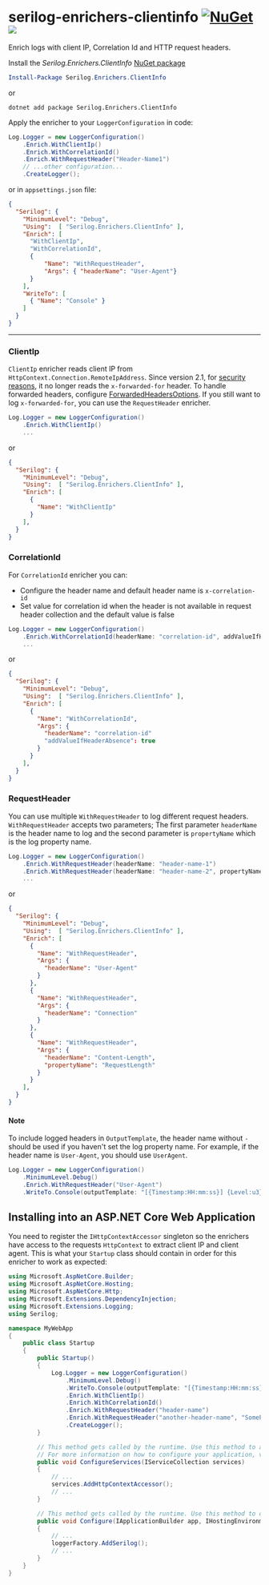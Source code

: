 # serilog-enrichers-clientinfo [![NuGet](http://img.shields.io/nuget/v/Serilog.Enrichers.ClientInfo.svg?style=flat)](https://www.nuget.org/packages/Serilog.Enrichers.ClientInfo/) [![](https://img.shields.io/nuget/dt/Serilog.Enrichers.ClientInfo.svg?label=nuget%20downloads)](Serilog.Enrichers.ClientInfo)

Enrich logs with client IP, Correlation Id and HTTP request headers.

Install the _Serilog.Enrichers.ClientInfo_ [NuGet package](https://www.nuget.org/packages/Serilog.Enrichers.ClientInfo/)

```powershell
Install-Package Serilog.Enrichers.ClientInfo
```
or
```shell
dotnet add package Serilog.Enrichers.ClientInfo
```

Apply the enricher to your `LoggerConfiguration` in code:

```csharp
Log.Logger = new LoggerConfiguration()
    .Enrich.WithClientIp()
    .Enrich.WithCorrelationId()
    .Enrich.WithRequestHeader("Header-Name1")
    // ...other configuration...
    .CreateLogger();
```

or in `appsettings.json` file:
```json
{
  "Serilog": {
    "MinimumLevel": "Debug",
    "Using":  [ "Serilog.Enrichers.ClientInfo" ],
    "Enrich": [
      "WithClientIp",
      "WithCorrelationId",
      {
          "Name": "WithRequestHeader",
          "Args": { "headerName": "User-Agent"}
      }
    ],
    "WriteTo": [
      { "Name": "Console" }
    ]
  }
}
```

---

### ClientIp
`ClientIp` enricher reads client IP from `HttpContext.Connection.RemoteIpAddress`. Since version 2.1, for [security reasons](https://nvd.nist.gov/vuln/detail/CVE-2023-22474), it no longer reads the `x-forwarded-for` header. To handle forwarded headers, configure [ForwardedHeadersOptions](https://learn.microsoft.com/en-us/aspnet/core/host-and-deploy/proxy-load-balancer?view=aspnetcore-7.0#forwarded-headers-middleware-order). If you still want to log `x-forwarded-for`, you can use the `RequestHeader` enricher.
```csharp
Log.Logger = new LoggerConfiguration()
    .Enrich.WithClientIp()
    ...
```
or
```json
{
  "Serilog": {
    "MinimumLevel": "Debug",
    "Using":  [ "Serilog.Enrichers.ClientInfo" ],
    "Enrich": [
      {
        "Name": "WithClientIp"
      }
    ],
  }
}
```
### CorrelationId
For `CorrelationId` enricher you can:
- Configure the header name and default header name is `x-correlation-id`
- Set value for correlation id when the header is not available in request header collection and the default value is false
```csharp
Log.Logger = new LoggerConfiguration()
    .Enrich.WithCorrelationId(headerName: "correlation-id", addValueIfHeaderAbsence: true)
    ...
```
or
```json
{
  "Serilog": {
    "MinimumLevel": "Debug",
    "Using":  [ "Serilog.Enrichers.ClientInfo" ],
    "Enrich": [
      {
        "Name": "WithCorrelationId",
        "Args": {
          "headerName": "correlation-id"
          "addValueIfHeaderAbsence": true
        }
      }
    ],
  }
}
```
### RequestHeader
You can use multiple `WithRequestHeader` to log different request headers. `WithRequestHeader` accepts two parameters; The first parameter `headerName` is the header name to log 
and the second parameter is `propertyName` which is the log property name.
```csharp
Log.Logger = new LoggerConfiguration()
    .Enrich.WithRequestHeader(headerName: "header-name-1")
    .Enrich.WithRequestHeader(headerName: "header-name-2", propertyName: "SomeHeaderName")
    ...
```
or
```json
{
  "Serilog": {
    "MinimumLevel": "Debug",
    "Using":  [ "Serilog.Enrichers.ClientInfo" ],
    "Enrich": [
      {
        "Name": "WithRequestHeader",
        "Args": {
          "headerName": "User-Agent"
        }
      },
      {
        "Name": "WithRequestHeader",
        "Args": {
          "headerName": "Connection"
        }
      },
      {
        "Name": "WithRequestHeader",
        "Args": {
          "headerName": "Content-Length",
          "propertyName": "RequestLength"
        }
      }
    ],
  }
}
```

#### Note
To include logged headers in `OutputTemplate`, the header name without `-` should be used if you haven't set the log property name. For example, if the header name is `User-Agent`, you should use `UserAgent`.
```csharp
Log.Logger = new LoggerConfiguration()
    .MinimumLevel.Debug()
    .Enrich.WithRequestHeader("User-Agent")
    .WriteTo.Console(outputTemplate: "[{Timestamp:HH:mm:ss}] {Level:u3} {UserAgent} {Message:lj}{NewLine}{Exception}")
```

## Installing into an ASP.NET Core Web Application
You need to register the `IHttpContextAccessor` singleton so the enrichers have access to the requests `HttpContext` to extract client IP and client agent.
This is what your `Startup` class should contain in order for this enricher to work as expected:

```cs
using Microsoft.AspNetCore.Builder;
using Microsoft.AspNetCore.Hosting;
using Microsoft.AspNetCore.Http;
using Microsoft.Extensions.DependencyInjection;
using Microsoft.Extensions.Logging;
using Serilog;

namespace MyWebApp
{
    public class Startup
    {
        public Startup()
        {
            Log.Logger = new LoggerConfiguration()
                .MinimumLevel.Debug()
                .WriteTo.Console(outputTemplate: "[{Timestamp:HH:mm:ss}] {Level:u3} CLient IP: {ClientIp} Correlation Id: {CorrelationId} header-name: {headername} {Message:lj}{NewLine}{Exception}")
                .Enrich.WithClientIp()
                .Enrich.WithCorrelationId()
                .Enrich.WithRequestHeader("header-name")
                .Enrich.WithRequestHeader("another-header-name", "SomePropertyName")
                .CreateLogger();
        }

        // This method gets called by the runtime. Use this method to add services to the container.
        // For more information on how to configure your application, visit https://go.microsoft.com/fwlink/?LinkID=398940
        public void ConfigureServices(IServiceCollection services)
        {
            // ...
            services.AddHttpContextAccessor();
            // ...
        }

        // This method gets called by the runtime. Use this method to configure the HTTP request pipeline.
        public void Configure(IApplicationBuilder app, IHostingEnvironment env, ILoggerFactory loggerFactory)
        {
            // ...
            loggerFactory.AddSerilog();
            // ...
        }
    }
}
```

